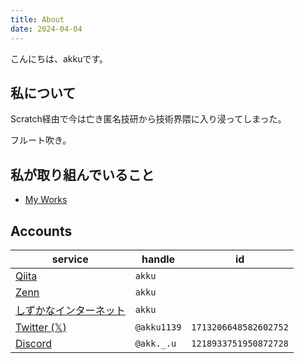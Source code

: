 ```yaml
---
title: About
date: 2024-04-04
---
```


こんにちは、akkuです。


## 私について

Scratch経由で今は亡き匿名技研から技術界隈に入り浸ってしまった。

フルート吹き。

## 私が取り組んでいること

- [My Works](/works)

## Accounts

| service | handle | id |
| --- | --- | --- |
| [Qiita](https://qiita.com/akku) | `akku` | |
| [Zenn](https://zenn.dev/akku) | `akku` | |
| [しずかなインターネット](https://sizu.me/akku) | `akku` | |
| [Twitter (𝕏)](http://x.com/akku1139) | `@akku1139` | `1713206648582602752` |
| [Discord](https://discordapp.com/users/1218933751950872728) | `@akk._.u` | `1218933751950872728` |
